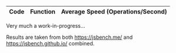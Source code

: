 Code | Function | Average Speed (Operations/Second)
---- | -------- | ---------------------------------
Very much a work-in-progress...

Results are taken from both https://jsbench.me/ and https://jsbench.github.io/ combined.
